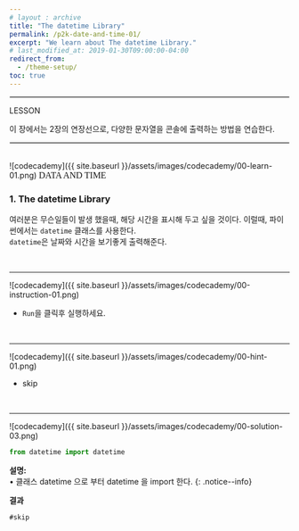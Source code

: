 ```yaml
---
# layout : archive
title: "The datetime Library"
permalink: /p2k-date-and-time-01/
excerpt: "We learn about The datetime Library."
# last_modified_at: 2019-01-30T09:00:00-04:00
redirect_from:
  - /theme-setup/
toc: true
---
```

    
    
<hr style="border: solid 1px #dddddd ;">    

LESSON    

이 장에서는 2장의 연장선으로, 다양한 문자열을 콘솔에 출력하는 방법을 연습한다.    

     
<hr style="border: solid 1px #dddddd ;">    
<br>
![codecademy]({{ site.baseurl }}/assets/images/codecademy/00-learn-01.png)    
<font size="3"  face="돋움">DATA AND TIME</font> 

### 1. The datetime Library    
<p>

여러분은 무슨일들이 발생 했을때, 해당 시간을 표시해 두고 싶을 것이다. 이럴때, 파이썬에서는 `datetime` 클래스를 사용한다.     
`datetime`은 날짜와 시간을 보기좋게 출력해준다.     


<p style="page-break-before: always;"></p>
<br>
<hr/>


![codecademy]({{ site.baseurl }}/assets/images/codecademy/00-instruction-01.png)    

* `Run`을 클릭후 실행하세요.    


<br>
<hr/>


![codecademy]({{ site.baseurl }}/assets/images/codecademy/00-hint-01.png)    
* skip


<br>
<hr/>


![codecademy]({{ site.baseurl }}/assets/images/codecademy/00-solution-03.png)    


```python
from datetime import datetime
```

**설명:**     
• 클래스 datetime 으로 부터 datetime 을 import 한다.
{: .notice--info}    


**결과**  
```
#skip
```    
